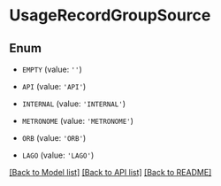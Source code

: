 # UsageRecordGroupSource


## Enum

* `EMPTY` (value: `''`)

* `API` (value: `'API'`)

* `INTERNAL` (value: `'INTERNAL'`)

* `METRONOME` (value: `'METRONOME'`)

* `ORB` (value: `'ORB'`)

* `LAGO` (value: `'LAGO'`)

[[Back to Model list]](../README.md#documentation-for-models) [[Back to API list]](../README.md#documentation-for-api-endpoints) [[Back to README]](../README.md)


